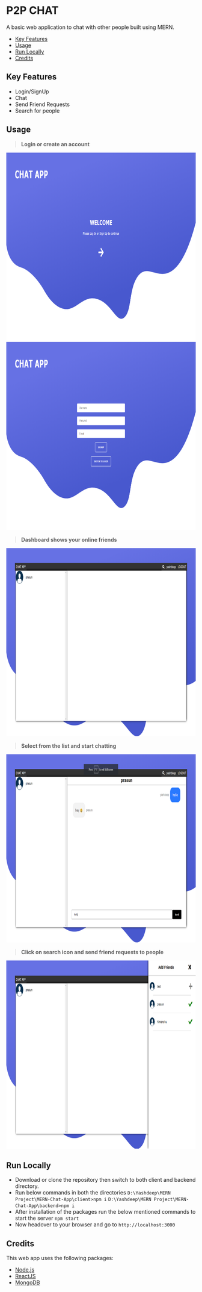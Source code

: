 # P2P CHAT

A basic web application to chat with other people built using MERN.

- [Key Features](https://github.com/yash-93/MERN-Chat-App/blob/yash/README.md#key-features)
- [Usage](https://github.com/yash-93/MERN-Chat-App/blob/yash/README.md#usage)
- [Run Locally](https://github.com/yash-93/MERN-Chat-App/blob/yash/README.md#usage)
- [Credits](https://github.com/yash-93/MERN-Chat-App/blob/yash/README.md#credits)

## Key Features

- Login/SignUp
- Chat
- Send Friend Requests
- Search for people

## Usage

> **Login or create an account**

 <img height="500" width="800" src="https://raw.githubusercontent.com/yash-93/MERN-Chat-App/yash/static/chatApp_1.png">
 <img height="500" width="800" src="https://raw.githubusercontent.com/yash-93/MERN-Chat-App/yash/static/chatApp_4.png">

> **Dashboard shows your online friends**

 <img height="500" width="800" src="https://raw.githubusercontent.com/yash-93/MERN-Chat-App/yash/static/chatApp_2.png">

> **Select from the list and start chatting**

 <img height="500" width="800" src="https://raw.githubusercontent.com/yash-93/MERN-Chat-App/yash/static/chatApp_3.png">

> **Click on search icon and send friend requests to people**

 <img height="500" width="800" src="https://raw.githubusercontent.com/yash-93/MERN-Chat-App/yash/static/chatApp_5.png">

## Run Locally

- Download or clone the repository then switch to both client and backend directory.
- Run below commands in both the directories
  `D:\Yashdeep\MERN Project\MERN-Chat-App\client>npm i`
  `D:\Yashdeep\MERN Project\MERN-Chat-App\backend>npm i`
- After installation of the packages run the below mentioned commands to start the server
  `npm start`
- Now headover to your browser and go to `http://localhost:3000`

## Credits

This web app uses the following packages:

- [Node.js](https://nodejs.org/en/)
- [ReactJS](https://reactjs.org/)
- [MongoDB](https://www.mongodb.com/)
